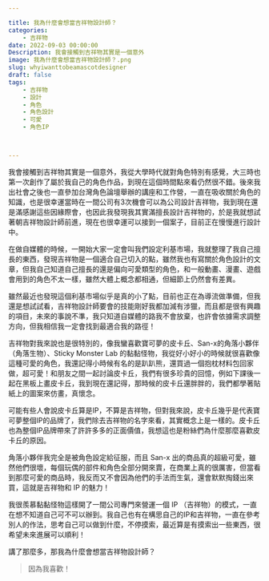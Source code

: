 ```yaml
---

title: 我為什麼會想當吉祥物設計師？
categories:
    - 吉祥物
date: 2022-09-03 00:00:00
Description: 我會接觸到吉祥物其實是一個意外
image: 我為什麼會想當吉祥物設計師？.png
slug: whyiwanttobeamascotdesigner
draft: false
tags:
    - 吉祥物
    - 設計
    - 角色
    - 角色設計
    - 可愛
    - 角色IP



---
```




我會接觸到吉祥物其實是一個意外，我從大學時代就對角色特別有感覺，大三時也第一次創作了屬於我自己的角色作品，到現在這個時間點來看仍然很不錯。後來我出社會之後也一直參加台灣角色論壇舉辦的講座和工作營，一直在吸收關於角色的知識，也是很幸運當時在一間公司有3次機會可以為公司設計吉祥物，我到現在還是滿感謝這些因緣際會，也因此我發現我其實滿擅長設計吉祥物的，於是我就想試著朝吉祥物設計師前進，現在也很幸運可以接到一個案子，目前正在慢慢進行設計中。

在做自媒體的時候，一開始大家一定會叫我們設定利基市場，我就整理了我自己擅長的東西，發現吉祥物是一個適合自己切入的點，雖然我也有寫關於角色設計的文章，但我自己知道自己擅長的還是偏向可愛類型的角色，和一般動畫、漫畫、遊戲會用到的角色不太一樣，雖然大體上概念都相通，但細節上仍然會有差異。

雖然最近也發現這個利基市場似乎是真的小了點，目前也正在為導流做準備，但我還是想試試看，吉祥物設計師要會的技能剛好我都加減有涉獵，而且都是很有興趣的項目，未來的事說不準，我只知道自媒體的路我不會放棄，也許會依據需求調整方向，但我相信我一定會找到最適合我的路徑！

吉祥物對我來說也是很特別的，像我蠻喜歡寶可夢的皮卡丘、San-x的角落小夥伴（角落生物）、Sticky Monster Lab 的黏黏怪物，我從好小好小的時候就很喜歡像這種可愛的角色，我還記得小時候有名的是趴趴熊，還買過一個抱枕材料包回家做，超可愛！和朋友之間一起討論皮卡丘，我們有很多珍貴的回憶，例如下課後一起在黑板上畫皮卡丘，我到現在還記得，那時候的皮卡丘還胖胖的，我們都學著貼紙上的圖案來仿畫，真懷念。

可能有些人會說皮卡丘算是IP，不算是吉祥物，但對我來說，皮卡丘幾乎是代表寶可夢整個IP的品牌了，我們除去吉祥物的名字來看，其實概念上是一樣的。皮卡丘也為整個IP品牌帶來了許許多多的正面價值，我想這也是粉絲們為什麼那麼喜歡皮卡丘的原因。

角落小夥伴我完全是被角色設定給征服，而且 San-x 出的商品真的超級可愛，雖然他們很壞，每個玩偶的部件和角色全部分開來賣，在商業上真的很厲害，但當看到那麼可愛的商品時，我反而又不會因為他們的手法而生氣，還會默默掏錢出來買，這就是吉祥物和 IP 的魅力！

我很羨慕黏黏怪物這樣開了一間公司專門來營運一個 IP （吉祥物）的模式，一直在想不知道自己可不可以辦到。我自己也有在構思自己的IP和吉祥物，一直在參考別人的作法，思考自己可以做到什麼，不停摸索，最近算是有摸索出一些東西，很希望未來進展可以順利！

講了那麼多，那我為什麼會想當吉祥物設計師？

> 因為我喜歡！